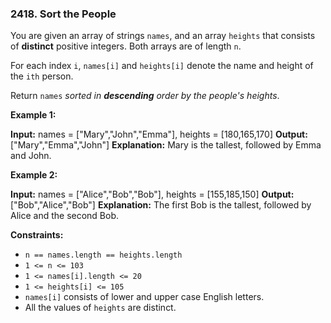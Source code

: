 ### 2418\. Sort the People

You are given an array of strings `names`, and an array `heights` that consists of **distinct** positive integers. Both arrays are of length `n`.

For each index `i`, `names[i]` and `heights[i]` denote the name and height of the `ith` person.

Return `names` _sorted in **descending** order by the people's heights_.

**Example 1:**

**Input:** names = \["Mary","John","Emma"\], heights = \[180,165,170\]
**Output:** \["Mary","Emma","John"\]
**Explanation:** Mary is the tallest, followed by Emma and John.

**Example 2:**

**Input:** names = \["Alice","Bob","Bob"\], heights = \[155,185,150\]
**Output:** \["Bob","Alice","Bob"\]
**Explanation:** The first Bob is the tallest, followed by Alice and the second Bob.

**Constraints:**

*   `n == names.length == heights.length`
*   `1 <= n <= 103`
*   `1 <= names[i].length <= 20`
*   `1 <= heights[i] <= 105`
*   `names[i]` consists of lower and upper case English letters.
*   All the values of `heights` are distinct.
